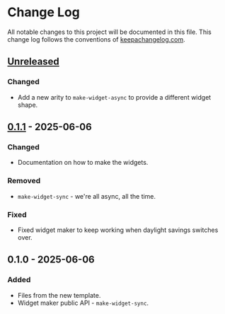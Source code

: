 # Change Log
All notable changes to this project will be documented in this file. This change log follows the conventions of [keepachangelog.com](http://keepachangelog.com/).

## [Unreleased]
### Changed
- Add a new arity to `make-widget-async` to provide a different widget shape.

## [0.1.1] - 2025-06-06
### Changed
- Documentation on how to make the widgets.

### Removed
- `make-widget-sync` - we're all async, all the time.

### Fixed
- Fixed widget maker to keep working when daylight savings switches over.

## 0.1.0 - 2025-06-06
### Added
- Files from the new template.
- Widget maker public API - `make-widget-sync`.

[Unreleased]: https://sourcehost.site/your-name/real-estate-fund-app/compare/0.1.1...HEAD
[0.1.1]: https://sourcehost.site/your-name/real-estate-fund-app/compare/0.1.0...0.1.1
